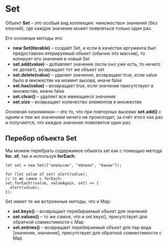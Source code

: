 # Set
Объект **Set** – это особый вид коллекции: «множество» значений (без ключей), где каждое значение может появляться только один раз.

Его основные методы это:
* **new Set(iterable)** – создаёт Set, и если в качестве аргумента был предоставлен итерируемый объект (обычно это массив), то копирует его значения в новый Set
* **set.add(value)** – добавляет значение (если оно уже есть, то ничего не делает), возвращает тот же объект set
* **set.delete(value)** – удаляет значение, возвращает true, если value было в множестве на момент вызова, иначе false
* **set.has(value)** – возвращает true, если значение присутствует в множестве, иначе false
* **set.clear()** – удаляет все имеющиеся значения
* **set.size** – возвращает количество элементов в множестве

Основная «изюминка» – это то, что при повторных вызовах **set.add()** с одним и тем же значением ничего не происходит, за счёт этого как раз и получается, что каждое значение появляется один раз.

## Перебор объекта Set
Мы можем перебрать содержимое объекта set как с помощью метода **for..of**, так и используя **forEach**:

```
let set = new Set(["апельсин", "яблоко", "банан"]);

for (let value of set) alert(value);
// то же самое с forEach:
set.forEach((value, valueAgain, set) => {
  alert(value);
});
```

Set имеет те же встроенные методы, что и Map:

* **set.keys()** – возвращает перебираемый объект для значений
* **set.values()** – то же самое, что и set.keys(), присутствует для обратной совместимости с Map
* **set.entries()** – возвращает перебираемый объект для пар вида [значение, значение], присутствует для обратной совместимости с Map
